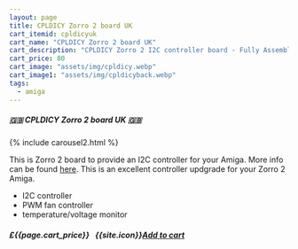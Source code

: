 ```yaml
---
layout: page
title: CPLDICY Zorro 2 board UK
cart_itemid: cpldicyuk
cart_name: "CPLDICY Zorro 2 board UK"
cart_description: "CPLDICY Zorro 2 I2C controller board - Fully Assembled"
cart_price: 80
cart_image: "assets/img/cpldicy.webp"
cart_image1: "assets/img/cpldicyback.webp"
tags: 
  - amiga
---
```


##### 🇬🇧 CPLDICY Zorro 2 board UK 🇬🇧

{% include carousel2.html %}

This is Zorro 2 board to provide an I2C controller for your Amiga. More info can be found <a href="https://gitlab.com/HenrykRichter/cpldicy" target="_blank">here</a>. This is an excellent controller updgrade for your Zorro 2 Amiga.

* I2C controller
* PWM fan controller
* temperature/voltage monitor

##### £{{page.cart_price}} &nbsp; {{site.icon}}[Add to cart](/cart#{{page.cart_itemid}})